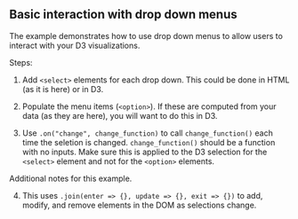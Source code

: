 ## Basic interaction with drop down menus

The example demonstrates how to use drop down menus to allow users to interact with your D3 visualizations.

Steps:

1. Add `<select>` elements for each drop down. This could be done in HTML (as it is here) or in D3.

2. Populate the menu items (`<option>`). If these are computed from your data (as they are here), you will want to do this in D3.

3. Use `.on("change", change_function)` to call `change_function()` each time the seletion is changed. `change_function()` should be a function with no inputs. Make sure this is applied to the D3 selection for the `<select>` element and not for the `<option>` elements.

Additional notes for this example.

4. This uses `.join(enter => {}, update => {}, exit => {})` to add, modify, and remove elements in the DOM as selections change.

